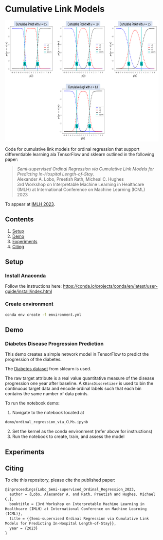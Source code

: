# Cumulative Link Models

<p align=center>
    <img src=res/clm_thumbnail.png height=400>
</p>

Code for cumulative link models for ordinal regression that support differentiable learning ala TensorFlow and sklearn outlined in the following paper:

<blockquote>
<p>
<i>Semi-supervised Ordinal Regression via Cumulative Link Models for Predicting In-Hospital Length-of-Stay</i>.
 <br />
Alexander A. Lobo, Preetish Rath, Micheal C. Hughes
 <br />
3rd Workshop on Interpretable Machine Learning in Healthcare (IMLH) at International Conference on Machine Learning (ICML)
 <br />
2023
 <!-- <br /> -->
<!-- (35):1019−1041, 2005. -->
 <!-- <br /> -->
<!-- PDF available: <a href="https://www.jmlr.org/papers/volume6/chu05a/chu05a.pdf">https://www.jmlr.org/papers/volume6/chu05a/chu05a.pdf</a> -->
</p>
</blockquote>

To appear at [IMLH 2023](https://sites.google.com/view/imlh2023/home?authuser=1).

## Contents
1. [Setup](#setup)
2. [Demo](#demo)
3. [Experiments](#experiments)
4. [Citing](#citing)

## Setup

### Install Anaconda
Follow the instructions here: https://conda.io/projects/conda/en/latest/user-guide/install/index.html

### Create environment
```sh
conda env create -f environment.yml
```

## Demo

### Diabetes Disease Progression Prediction

This demo creates a simple network model in TensorFlow to predict the progression
of the diabetes.

The [Diabetes dataset](https://scikit-learn.org/stable/datasets/toy_dataset.html#diabetes-dataset) from sklearn is used.

The raw target attribute is a real value quantitative measure of the disease 
progression one year after baseline. A `KBinsDiscretizer` is used to bin the
continuous target data and encode ordinal labels such that each bin contains
the same number of data points.

To run the notebook demo:

1. Navigate to the notebook located at
```sh
demo/ordinal_regression_via_CLMs.ipynb
```
2. Set the kernel as the conda environment (refer above for instructions)
3. Run the notebook to create, train, and assess the model

## Experiments

## Citing
To cite this repository, please cite the published paper:
```
@inproceedings{Lobo_Semi-supervised_Ordinal_Regression_2023,
  author = {Lobo, Alexander A. and Rath, Preetish and Hughes, Michael C.},
  booktitle = {3rd Workshop on Interpretable Machine Learning in Healthcare (IMLH) at International Conference on Machine Learning (ICML)},
  title = {{Semi-supervised Ordinal Regression via Cumulative Link Models for Predicting In-Hospital Length-of-Stay}},
  year = {2023}
}
```